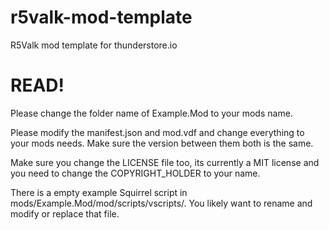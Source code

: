 # r5valk-mod-template
R5Valk mod template for thunderstore.io

# READ!

Please change the folder name of Example.Mod to your mods name.

Please modify the manifest.json and mod.vdf and change everything to your mods needs.
Make sure the version between them both is the same.

Make sure you change the LICENSE file too, its currently a 
MIT license and you need to change the COPYRIGHT_HOLDER to your name.

There is a empty example Squirrel script in mods/Example.Mod/mod/scripts/vscripts/. You likely want to rename and modify or replace that file.